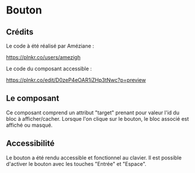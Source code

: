 
# Bouton

## Crédits

Le code à été réalisé par Améziane :

https://plnkr.co/users/amezigh

Le code du composant accessible :

https://plnkr.co/edit/D0zeP4eOAR1iZHp3tNwc?p=preview

## Le composant

Ce composant comprend un attribut "target" prenant pour valeur l'id du bloc à afficher/cacher. Lorsque l'on clique sur le bouton, le bloc associé est affiché ou masqué.

## Accessibilité

Le bouton a été rendu accessible et fonctionnel au clavier. Il est possible d'activer le bouton avec les touches "Entrée" et "Espace".
